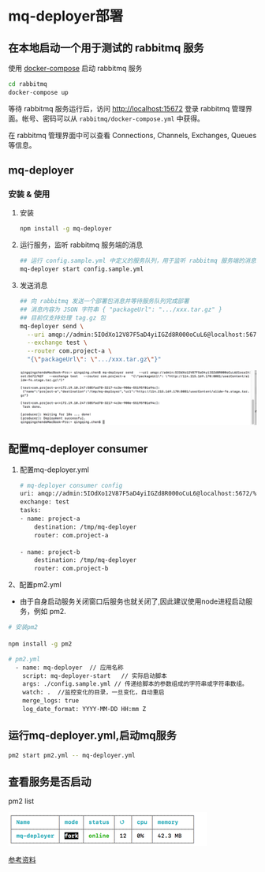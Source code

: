 # mq-deployer部署

## 在本地启动一个用于测试的 rabbitmq 服务

使用 [docker-compose](https://github.com/docker/compose) 启动 rabbitmq 服务

```bash
cd rabbitmq
docker-compose up
```

等待 rabbitmq 服务运行后，访问 <http://localhost:15672> 登录 rabbitmq 管理界面。帐号、密码可以从 `rabbitmq/docker-compose.yml` 中获得。

在 rabbitmq 管理界面中可以查看 Connections, Channels, Exchanges, Queues 等信息。

## mq-deployer

### 安装 & 使用

1. 安装

	```bash
	npm install -g mq-deployer
	```

2. 运行服务，监听 rabbitmq 服务端的消息

	```bash
	## 运行 config.sample.yml 中定义的服务队列，用于监听 rabbitmq 服务端的消息
	mq-deployer start config.sample.yml
	```

3. 发送消息

	```bash
	## 向 rabbitmq 发送一个部署包消息并等待服务队列完成部署
	## 消息内容为 JSON 字符串 { "packageUrl": ".../xxx.tar.gz" }
	## 目前仅支持处理 tag.gz 包
	mq-deployer send \
	  --uri amqp://admin:5IOdXo12V87F5aD4yiIGZd8R000oCuL6@localhost:5672/%2F \
	  --exchange test \
	  --router com.project-a \
	  "{\"packageUrl\": \".../xxx.tar.gz\"}"
	```

    ![1.png](1.png)

## 配置mq-deployer consumer

1. 配置mq-deployer.yml

	```bash
	# mq-deployer consumer config
    uri: amqp://admin:5IOdXo12V87F5aD4yiIGZd8R000oCuL6@localhost:5672/%2F
    exchange: test
    tasks:
    - name: project-a
        destination: /tmp/mq-deployer
        router: com.project-a

    - name: project-b
        destination: /tmp/mq-deployer
        router: com.project-b
	```
2、配置pm2.yml
- 由于自身启动服务关闭窗口后服务也就关闭了,因此建议使用node进程启动服务，例如 pm2.

```bash
# 安装pm2

npm install -g pm2

```

```bash
# pm2.yml
  - name: mq-deployer  // 应用名称
    script: mq-deployer-start   // 实际启动脚本
    args: ./config.sample.yml // 传递给脚本的参数组成的字符串或字符串数​​组。
    watch: .  //监控变化的目录，一旦变化，自动重启
    merge_logs: true
    log_date_format: YYYY-MM-DD HH:mm Z


```

## 运行mq-deployer.yml,启动mq服务
```bash
pm2 start pm2.yml -- mq-deployer.yml
```

## 查看服务是否启动
pm2 list

![a.png](a.png)

[参考资料](https://github.com/arzyu/mq-deployer)